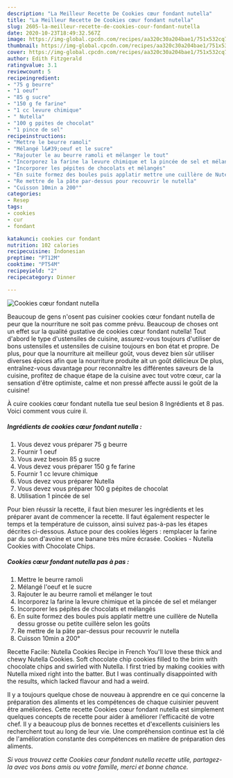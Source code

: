```yaml
---
description: "La Meilleur Recette De Cookies cœur fondant nutella"
title: "La Meilleur Recette De Cookies cœur fondant nutella"
slug: 2605-la-meilleur-recette-de-cookies-cour-fondant-nutella
date: 2020-10-23T18:49:32.567Z
image: https://img-global.cpcdn.com/recipes/aa320c30a204bae1/751x532cq70/cookies-coeur-fondant-nutella-photo-principale-de-la-recette.jpg
thumbnail: https://img-global.cpcdn.com/recipes/aa320c30a204bae1/751x532cq70/cookies-coeur-fondant-nutella-photo-principale-de-la-recette.jpg
cover: https://img-global.cpcdn.com/recipes/aa320c30a204bae1/751x532cq70/cookies-coeur-fondant-nutella-photo-principale-de-la-recette.jpg
author: Edith Fitzgerald
ratingvalue: 3.1
reviewcount: 5
recipeingredient:
- "75 g beurre"
- "1 oeuf"
- "85 g sucre"
- "150 g fe farine"
- "1 cc levure chimique"
- " Nutella"
- "100 g ppites de chocolat"
- "1 pince de sel"
recipeinstructions:
- "Mettre le beurre ramoli"
- "Mélangé l&#39;oeuf et le sucre"
- "Rajouter le au beurre ramoli et mélanger le tout"
- "Incorporez la farine la levure chimique et la pincée de sel et mélanger"
- "Incorporer les pépites de chocolats et mélangés"
- "En suite formez des boules puis applatir mettre une cuillère de Nutella dessu grosse ou petite cuillère selon les goûts"
- "Re mettre de la pâte par-dessus pour recouvrir le nutella"
- "Cuisson 10min a 200°"
categories:
- Resep
tags:
- cookies
- cur
- fondant

katakunci: cookies cur fondant 
nutrition: 102 calories
recipecuisine: Indonesian
preptime: "PT12M"
cooktime: "PT54M"
recipeyield: "2"
recipecategory: Dinner

---
```



![Cookies cœur fondant nutella](https://img-global.cpcdn.com/recipes/aa320c30a204bae1/751x532cq70/cookies-coeur-fondant-nutella-photo-principale-de-la-recette.jpg)

Beaucoup de gens n'osent pas cuisiner cookies cœur fondant nutella de peur que la nourriture ne soit pas comme prévu. Beaucoup de choses ont un effet sur la qualité gustative de cookies cœur fondant nutella! Tout d'abord le type d'ustensiles de cuisine, assurez-vous toujours d'utiliser de bons ustensiles et ustensiles de cuisine toujours en bon état et propre. De plus, pour que la nourriture ait meilleur goût, vous devez bien sûr utiliser diverses épices afin que la nourriture produite ait un goût délicieux De plus, entraînez-vous davantage pour reconnaître les différentes saveurs de la cuisine, profitez de chaque étape de la cuisine avec tout votre cœur, car la sensation d'être optimiste, calme et non pressé affecte aussi le goût de la cuisine!

<!--inarticleads1-->

À cuire cookies cœur fondant nutella tue seul besion 8 Ingrédients et 8 pas. Voici comment vous cuire il.

##### Ingrédients de cookies cœur fondant nutella :

1. Vous devez vous préparer 75 g beurre
1. Fournir 1 oeuf
1. Vous avez besoin 85 g sucre
1. Vous devez vous préparer 150 g fe farine
1. Fournir 1 cc levure chimique
1. Vous devez vous préparer  Nutella
1. Vous devez vous préparer 100 g pépites de chocolat
1. Utilisation 1 pincée de sel


Pour bien réussir la recette, il faut bien mesurer les ingrédients et les préparer avant de commencer la recette. Il faut également respecter le temps et la température de cuisson, ainsi suivez pas-à-pas les étapes décrites ci-dessous. Astuce pour des cookies légers : remplacer la farine par du son d&#39;avoine et une banane très mûre écrasée. Cookies - Nutella Cookies with Chocolate Chips. 

<!--inarticleads2-->

##### Cookies cœur fondant nutella pas à pas :

1. Mettre le beurre ramoli
1. Mélangé l&#39;oeuf et le sucre
1. Rajouter le au beurre ramoli et mélanger le tout
1. Incorporez la farine la levure chimique et la pincée de sel et mélanger
1. Incorporer les pépites de chocolats et mélangés
1. En suite formez des boules puis applatir mettre une cuillère de Nutella dessu grosse ou petite cuillère selon les goûts
1. Re mettre de la pâte par-dessus pour recouvrir le nutella
1. Cuisson 10min a 200°


Recette Facile: Nutella Cookies Recipe in French You&#39;ll love these thick and chewy Nutella Cookies. Soft chocolate chip cookies filled to the brim with chocolate chips and swirled with Nutella. I first tried by making cookies with Nutella mixed right into the batter. But I was continually disappointed with the results, which lacked flavour and had a weird. 

<!--inarticleads1-->

<p>
Il y a toujours quelque chose de nouveau à apprendre en ce qui concerne la préparation des aliments et les compétences de chaque cuisinier peuvent être améliorées. Cette recette Cookies cœur fondant nutella est simplement quelques concepts de recette pour aider à améliorer l'efficacité de votre chef. Il y a beaucoup plus de bonnes recettes et d'excellents cuisiniers les recherchent tout au long de leur vie. Une compréhension continue est la clé de l'amélioration constante des compétences en matière de préparation des aliments.
</p>

<p>
<i>Si vous trouvez cette Cookies cœur fondant nutella recette utile, partagez-la avec vos bons amis ou votre famille, merci et bonne chance.</i>
</p>
